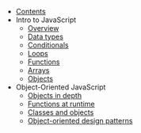 * [Contents](README.md)
* Intro to JavaScript
  * [Overview](intro-to-javascript/01-javascript.md)
  * [Data types](intro-to-javascript/02-data-types.md)
  * [Conditionals](intro-to-javascript/03-conditionals.md)
  * [Loops](intro-to-javascript/04-loops.md)
  * [Functions](intro-to-javascript/05-functions.md)
  * [Arrays](intro-to-javascript/06-arrays.md)
  * [Objects](intro-to-javascript/07-objects.md)
* Object-Oriented JavaScript
  * [Objects in depth](object-oriented-javascript/01-objects-in-depth.md)
  * [Functions at runtime](object-oriented-javascript/02-functions-at-runtime.md)
  * [Classes and objects](object-oriented-javascript/03-classes-and-objects.md)
  * [Object-oriented design patterns](object-oriented-javascript/04-objects-oriented-design-patterns.md)

